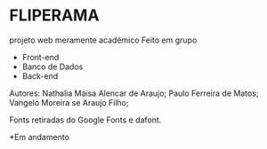 # FLIPERAMA
projeto web meramente acadêmico
Feito em grupo
  - Front-end
  - Banco de Dados
  - Back-end

Autores: Nathalia Maisa Alencar de Araujo;
         Paulo Ferreira de Matos;
         Vangelo Moreira se Araujo Filho;

Fonts retiradas do Google Fonts e dafont.

*Em andamento
